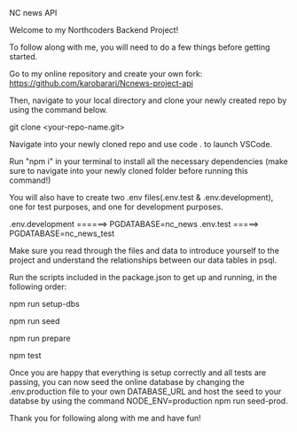 NC news API


Welcome to my Northcoders Backend Project!

To follow along with me, you will need to do a few things before getting started.

Go to my online repository and create your own fork: https://github.com/karobarari/Ncnews-project-api

Then, navigate to your local directory and clone your newly created repo by using the command below.

git clone <your-repo-name.git>

Navigate into your newly cloned repo and use code . to launch VSCode.

Run "npm i" in your terminal to install all the necessary dependencies (make sure to navigate into your newly cloned folder before running this command!)

You will also have to create two .env files(.env.test & .env.development), one for test purposes, and one for development purposes.

.env.development ======> PGDATABASE=nc_news
.env.test =====> PGDATABASE=nc_news_test

Make sure you read through the files and data to introduce yourself to the project and understand the relationships between our data tables in psql.

Run the scripts included in the package.json to get up and running, in the following order:

npm run setup-dbs

npm run seed

npm run prepare

npm test

Once you are happy that everything is setup correctly and all tests are passing, you can now seed the online database by changing the .env.production file to your own DATABASE_URL and host the seed to your databse by using the command NODE_ENV=production npm run seed-prod.

Thank you for following along with me and have fun!
